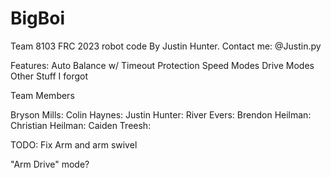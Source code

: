 # BigBoi
Team 8103 FRC 2023 robot code
By Justin Hunter.
Contact me: @Justin.py

Features:
Auto Balance w/ Timeout Protection 
Speed Modes
Drive Modes
Other Stuff I forgot 


Team Members

Bryson Mills:
Colin Haynes:
Justin Hunter:
River Evers:
Brendon Heilman:
Christian Heilman: 
Caiden Treesh:


TODO: 
Fix Arm and arm swivel

"Arm Drive" mode? 
